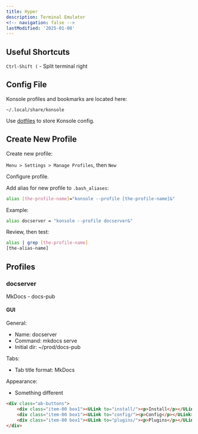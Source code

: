 ```yaml
---
title: Hyper
description: Terminal Emulator
<!-- navigation: false --> 
lastModified: '2025-01-08'
---
```


## Useful Shortcuts

`Ctrl-Shift (` - Split terminal right

## Config File

Konsole profiles and bookmarks are located here:

```~/.local/share/konsole```

Use [dotfiles](https://github.com/annebrown/dotfiles) to store Konsole config.

## Create New Profile

Create new profile:

`Menu > Settings > Manage Profiles`, then `New`

Configure profile.  

Add alias for new profile to `.bash_aliases`:

```bash
alias [the-profile-name]="konsole --profile [the-profile-name]&"
```

Example:

```bash
alias docserver = "konsole --profile docserver&"
```

Review, then test:

```bash
alias | grep [the-profile-name]
[the-alias-name]
```

## Profiles

### docserver

MkDocs - docs-pub

#### GUI

General:

- Name: docserver
- Command: mkdocs serve
- Initial dir: ~/prod/docs-pub

Tabs:

- Tab title format: MkDocs

Appearance:

- Something different

```html
<div class="ab-buttons">
    <div class="item-00 box1"><ULink to="install/"><p>Install</p></ULink></div>
    <div class="item-00 box1"><ULink to="config/"><p>Config</p></ULink></div>
    <div class="item-00 box1"><ULink to="plugins/"><p>Plugins</p></ULink></div>
</div>
```
